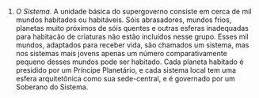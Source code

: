 ﻿1. <I>O Sistema</I>. A unidade básica do supergoverno consiste em cerca de mil mundos habitados ou habitáveis. Sóis abrasadores, mundos frios, planetas muito próximos de sóis quentes e outras esferas inadequadas para habitacão de criaturas não estão incluídos nesse grupo. Esses mil mundos, adaptados para receber vida, são chamados um sistema, mas nos sistemas mais jovens apenas um número comparativamente pequeno desses mundos pode ser habitado. Cada planeta habitado é presidido por um Príncipe Planetário, e cada sistema local tem uma esfera arquitetônica como sua sede-central, e é governado por um Soberano do Sistema.